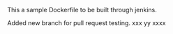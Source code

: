 This a sample Dockerfile to be built through jenkins.

Added new branch for pull request testing. xxx yy xxxx
